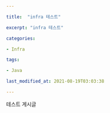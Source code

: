 ```yaml
---

title:  "infra 테스트"

excerpt: "infra 테스트"

categories:

- Infra

tags:

- Java

last_modified_at: 2021-08-19T03:03:38

---
```


테스트 게시글